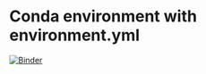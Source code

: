 # Conda environment with environment.yml

[![Binder](https://mybinder.org/badge_logo.svg)](https://mybinder.org/v2/gh/kosanj/conda-demos/HEAD)
